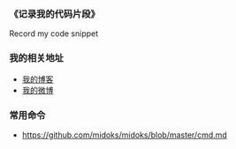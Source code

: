 ### 《记录我的代码片段》

Record my code snippet

### 我的相关地址
- [我的博客](http://www.cachecha.com)
- [我的微博](http://weibo.com/u/1504761980)


### 常用命令

- https://github.com/midoks/midoks/blob/master/cmd.md
